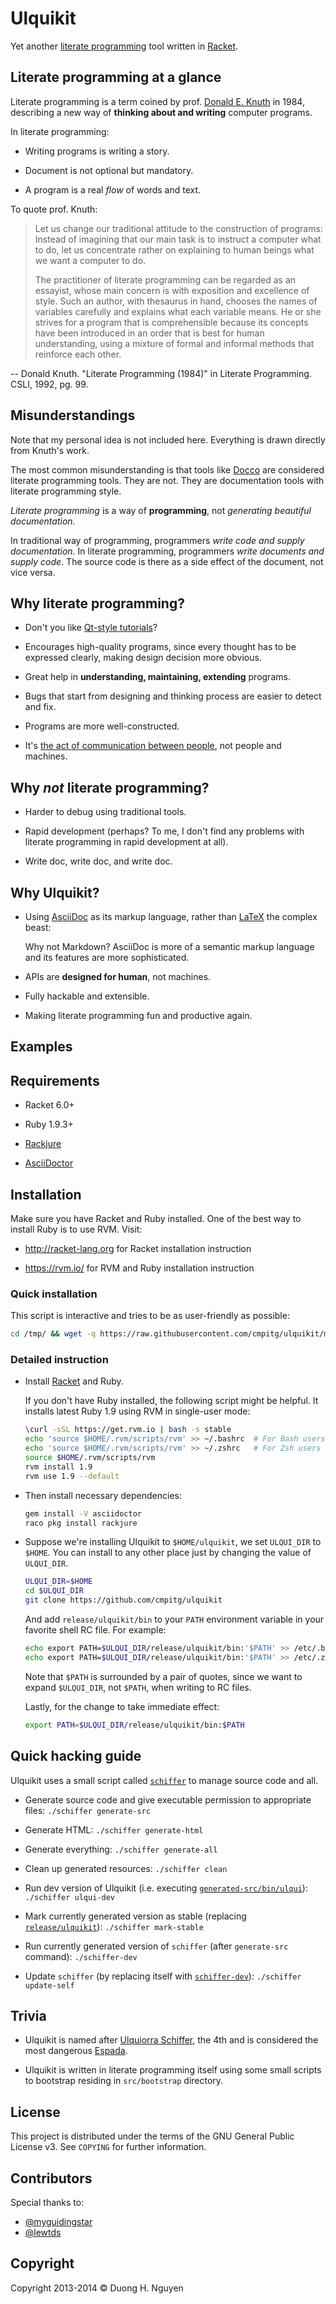 # Ulquikit #

Yet another
[literate programming](http://en.wikipedia.org/wiki/Literate_programming) tool
written in [Racket](http://racket-lang.org/).

## Literate programming at a glance ##

Literate programming is a term coined by
prof. [Donald E. Knuth](http://en.wikipedia.org/wiki/Donald_Knuth) in 1984,
describing a new way of **thinking about and writing** computer programs.

In literate programming:

* Writing programs is writing a story.

* Document is not optional but mandatory.

* A program is a real *flow* of words and text.

To quote prof. Knuth:

> Let us change our traditional attitude to the construction of programs:
> Instead of imagining that our main task is to instruct a computer what to
> do, let us concentrate rather on explaining to human beings what we want a
> computer to do.
>
> The practitioner of literate programming can be regarded as an essayist,
> whose main concern is with exposition and excellence of style. Such an
> author, with thesaurus in hand, chooses the names of variables carefully and
> explains what each variable means. He or she strives for a program that is
> comprehensible because its concepts have been introduced in an order that is
> best for human understanding, using a mixture of formal and informal methods
> that reinforce each other.

-- Donald Knuth. "Literate Programming (1984)" in Literate Programming. CSLI,
1992, pg. 99.

## Misunderstandings ##

Note that my personal idea is not included here.  Everything is drawn directly
from Knuth's work.

The most common misunderstanding is that tools like
[Docco](http://jashkenas.github.io/docco/) are considered literate programming
tools.  They are not.  They are documentation tools with literate programming
style.

*Literate programming* is a way of **programming**, not *generating beautiful
documentation*.

In traditional way of programming, programmers *write code and supply
documentation*.  In literate programming, programmers *write documents and
supply code*.  The source code is there as a side effect of the document, not
vice versa.

## Why literate programming? ##

* Don't you like
  [Qt-style tutorials](http://qt-project.org/doc/qt-5.0/qtdoc/qtexamplesandtutorials.html)?

* Encourages high-quality programs, since every thought has to be expressed
  clearly, making design decision more obvious.

* Great help in **understanding, maintaining, extending** programs.

* Bugs that start from designing and thinking process are easier to detect and
  fix.

* Programs are more well-constructed.

* It's
  [the act of communication between people](https://www.youtube.com/watch?v=Av0PQDVTP4A),
  not people and machines.

## Why *not* literate programming? ##

* Harder to debug using traditional tools.

* Rapid development (perhaps?  To me, I don't find any problems with literate
  programming in rapid development at all).

* Write doc, write doc, and write doc.

## Why Ulquikit? ##

* Using [AsciiDoc](http://asciidoc.org/) as its markup language, rather than
  [LaTeX](http://en.wikipedia.org/wiki/LaTeX) the complex beast:

  Why not Markdown?  AsciiDoc is more of a semantic markup language and its
  features are more sophisticated.

* APIs are **designed for human**, not machines.

* Fully hackable and extensible.

* Making literate programming fun and productive again.

## Examples ##

## Requirements ##

* Racket 6.0+

* Ruby 1.9.3+

* [Rackjure](https://github.com/greghendershott/rackjure)

* [AsciiDoctor](http://asciidoctor.org/)

## Installation ##

Make sure you have Racket and Ruby installed.  One of the best way to install
Ruby is to use RVM.  Visit:

* http://racket-lang.org for Racket installation instruction

* https://rvm.io/ for RVM and Ruby installation instruction

### Quick installation ###

This script is interactive and tries to be as user-friendly as possible:

```sh
cd /tmp/ && wget -q https://raw.githubusercontent.com/cmpitg/ulquikit/master/quick-install.sh && bash quick-install.sh
```

### Detailed instruction ###

* Install [Racket](http://racket-lang.org/download/) and Ruby.

  If you don't have Ruby installed, the following script might be helpful.
  It installs latest Ruby 1.9 using RVM in single-user mode:

  ```sh
  \curl -sSL https://get.rvm.io | bash -s stable
  echo 'source $HOME/.rvm/scripts/rvm' >> ~/.bashrc  # For Bash users
  echo 'source $HOME/.rvm/scripts/rvm' >> ~/.zshrc   # For Zsh users
  source $HOME/.rvm/scripts/rvm
  rvm install 1.9
  rvm use 1.9 --default
  ```

* Then install necessary dependencies:

  ```sh
  gem install -V asciidoctor
  raco pkg install rackjure
  ```

* Suppose we're installing Ulquikit to `$HOME/ulquikit`, we set `ULQUI_DIR` to
  `$HOME`.  You can install to any other place just by changing the value of
  `ULQUI_DIR`.


  ```sh
  ULQUI_DIR=$HOME
  cd $ULQUI_DIR
  git clone https://github.com/cmpitg/ulquikit
  ```

  And add `release/ulquikit/bin` to your `PATH` environment variable in your
  favorite shell RC file.  For example:

  ```sh
  echo export PATH=$ULQUI_DIR/release/ulquikit/bin:'$PATH' >> /etc/.bashrc  # For Bash users
  echo export PATH=$ULQUI_DIR/release/ulquikit/bin:'$PATH' >> /etc/.zshrc   # For Zsh users
  ```

  Note that `$PATH` is surrounded by a pair of quotes, since we want to expand
  `$ULQUI_DIR`, not `$PATH`, when writing to RC files.

  Lastly, for the change to take immediate effect:

  ```sh
  export PATH=$ULQUI_DIR/release/ulquikit/bin:$PATH
  ```

## Quick hacking guide ##

Ulquikit uses a small script called [`schiffer`](./schiffer) to manage source
code and all.

* Generate source code and give executable permission to appropriate files:
  `./schiffer generate-src`

* Generate HTML: `./schiffer generate-html`

* Generate everything: `./schiffer generate-all`

* Clean up generated resources: `./schiffer clean`

* Run dev version of Ulquikit (i.e. executing
  [`generated-src/bin/ulqui`](generated-src/bin/ulqui)): `./schiffer ulqui-dev`

* Mark currently generated version as stable (replacing
  [`release/ulquikit`](release/ulquikit)): `./schiffer mark-stable`

* Run currently generated version of `schiffer` (after `generate-src`
  command): `./schiffer-dev`

* Update `schiffer` (by replacing itself with [`schiffer-dev`](schiffer-dev)):
  `./schiffer update-self`

## Trivia ##

* Ulquikit is named after
  [Ulquiorra Schiffer](http://en.wikipedia.org/wiki/Ulquiorra#Ulquiorra_Schiffer),
  the 4th and is considered the most dangerous
  [Espada](http://en.wikipedia.org/wiki/Ulquiorra#Espada).

* Ulquikit is written in literate programming itself using some small scripts
  to bootstrap residing in `src/bootstrap` directory.

## License ##

This project is distributed under the terms of the GNU General Public
License v3.  See `COPYING` for further information.

## Contributors ##

Special thanks to:

* [@myguidingstar](https://github.com/myguidingstar)
* [@lewtds](https://github.com/lewtds)

## Copyright ##

Copyright 2013-2014 © Duong H. Nguyen <cmpitg AT gmailDOTcom>
